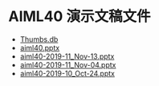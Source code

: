 <!--
This is a machine generated file, and should not be edited, as it will be overwritten with future updates.
-->

# <a name="aiml40-presentation-files"></a>AIML40 演示文稿文件

- [Thumbs.db](https://globaleventcdn.blob.core.windows.net/assets/aiml/aiml40/Thumbs.db)
- [aiml40.pptx](https://globaleventcdn.blob.core.windows.net/assets/aiml/aiml40/aiml40.pptx)
- [aiml40-2019-11_Nov-13.pptx](https://globaleventcdn.blob.core.windows.net/assets/aiml/aiml40/aiml40-2019-11_Nov-13.pptx)
- [aiml40-2019-11_Nov-04.pptx](https://globaleventcdn.blob.core.windows.net/assets/aiml/aiml40/aiml40-2019-11_Nov-04.pptx)
- [aiml40-2019-10_Oct-24.pptx](https://globaleventcdn.blob.core.windows.net/assets/aiml/aiml40/aiml40-2019-10_Oct-24.pptx)



